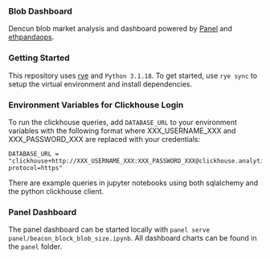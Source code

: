 ### Blob Dashboard
Dencun blob market analysis and dashboard powered by [Panel](https://panel.holoviz.org/) and [ethpandaops](https://docs.ethpandaops.io/xatu/Clickhouse/intro).

### Getting Started
This repository uses [rye](https://rye-up.com/guide/) and `Python 3.1.18`. To get started, use `rye sync` to setup the virtual environment and install dependencies. 

### Environment Variables for Clickhouse Login
To run the clickhouse queries, add `DATABASE_URL` to your environment variables with the following format where XXX_USERNAME_XXX and XXX_PASSWORD_XXX are replaced with your credentials:
```
DATABASE_URL = "clickhouse+http://XXX_USERNAME_XXX:XXX_PASSWORD_XXX@clickhouse.analytics.production.platform.ethpandaops.io:443/default?protocol=https"
```

There are example queries in jupyter notebooks using both sqlalchemy and the python clickhouse client.

### Panel Dashboard
The panel dashboard can be started locally with `panel serve panel/beacon_block_blob_size.ipynb`. All dashboard charts can be found in the `panel` folder.
